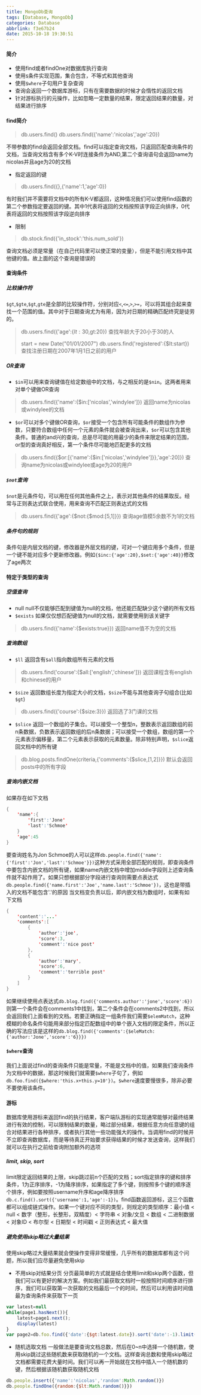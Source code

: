 ```yaml
---
title: MongoDb查询
tags: [Database, MongoDb]
categories: Database
abbrlink: f3e67b24
date: 2015-10-18 19:30:51
---
```

#### 简介
- 使用find或者findOne对数据库执行查询
- 使用`$`条件实现范围，集合包含，不等式和其他查询
- 使用`$where`子句用户复杂查询
- 查询会返回一个数据库游标，只有在需要数据的时候才会惰性的返回文档
- 针对游标执行的元操作，比如忽略一定数量的结果，限定返回结果的数量，对结果进行排序

#### find简介 
>db.users.find()
>db.users.find({'name':'nicolas','age':20})

不带参数的find会返回全部文档。find可以指定查询文档，只返回匹配查询条件的文档，当查询文档含有多个K-V时连接条件为AND,第二个查询语句会返回name为nicolas并且age为20的文档

- 指定返回的键
>db.users.find({},{'name':1,'age':0})

有时我们并不需要将文档中的所有K-V都返回，这种情况我们可以使用find函数的第二个参数指定要返回的键。其中1代表将返回的文档按照该字段正向排序，0代表将返回的文档按照该字段逆向排序

- 限制
>db.stock.find({'in_stock':'this.num_sold'})

查询文档必须是常量（在自己代码里可以使正常的变量），但是不能引用文档中其他键的值。故上面的这个查询是错误的

#### 查询条件

##### 比较操作符
`$gt`,`$gte`,`$gt`,`gte`是全部的比较操作符，分别对应`<`,`<=`,`>`,`>=`，可以将其组合起来查找一个范围的值。其中对于日期查询尤为有用，因为对日期的精确匹配终究是徒劳的。
>db.users.find({'age':{$lt:30,$gt:20}) 查找年龄大于20小于30的人
>
>start = new Date("01/01/2007")
>db.users.find('registered':{$lt:start}) 查找注册日期在2007年1月1日之前的用户

<!--more-->

##### OR查询
  * `$in`可以用来查询键值在给定数组中的文档，与之相反的是`$nin`。这两者用来对单个键做OR查询
>db.users.find({'name':{$in:['nicolas','windylee']}) 返回name为nicolas或windylee的文档

  * `$or`可以对多个键做OR查询，`$or`接受一个包含所有可能条件的数组作为参数，只要符合数组中任何一个元素的条件就会被查询出来，`$or`可以包含其他条件。普通的and兴的查询，总是尽可能的用最少的条件来限定结果的范围，or型的查询真好相反，第一个条件尽可能地匹配更多的文档
>db.users.find({$or:[{'name':{$in:['nicolas','windylee']}},'age':20]}) 查询name为nicolas或windylee或age为20的用户

##### `$not`查询
`$not`是元条件句，可以用在任何其他条件之上，表示对其他条件的结果取反。经常与正则表达式联合使用，用来查询不匹配正则表达式的文档
>db.users.find({'age':{$not:{$mod:[5,1]}}) 查询age值模5余数不为1的文档

##### 条件句的规则
条件句是内层文档的键，修改器是外层文档的键，可对一个键应用多个条件，但是一个键不能对应多个更新修改器。例如`{$inc:{'age':20},$set:{'age':40}}`修改了age两次

#### 特定于类型的查询
##### 空值查询
- null
null不仅能够匹配到键值为null的文档，他还能匹配缺少这个键的所有文档
- `$exists`
如果仅仅想匹配键值为null的文档，就需要使用到该关键字
>db.users.find({'name':{$exists:true}}) 返回name值不为空的文档

##### 查询数组
- `$ll`
返回含有`$all`指向数组所有元素的文档
>db.users.find('course':{$all:['english','chinese']}) 返回课程含有english和chinese的用户

- `$size`
返回数组长度为指定大小的文档，`$size`不能与其他查询子句组合(比如`$gt`)
>db.users.find({'course':{$size:3}}) 返回选了3门课的文档

- `$slice`
返回一个数组的子集合。可以接受一个整型n，整数表示返回数组的前n条数据，负数表示返回数组的后n条数据；可以接受一个数组，数组的第一个元素表示偏移量，第二个元素表示获取的元素数量。除非特别声明，`$slice`返回文档中的所有键
>db.blog.posts.findOne(criteria,{'comments':{$slice,[1,2]}}) 默认会返回posts中的所有字段

##### 查询内嵌文档
如果存在如下文档
```java
{
	'name':{
    	'first':'Jone'
        'last':'Schmoe'
    }
    'age':45
}
```
要查询姓名为Jon Schmoe的人可以这样`db.people.find({'name':{'first':'Jon','last':'Schmoe'}})`这种方式采用全部匹配的规则，即查询条件中要包含内嵌文档的所有键，如果name内嵌文档中增加middle字段则上述查询条件就不起作用了。如果只想根据部分字段进行查询则需要点表达式`db.people.find({'name.first':'Joe','name.last':'Schmoe'})`，这也是带插入的文档不能包含'.'的原因
当文档变负责以后，即内嵌文档为数组时，如果有如下文档
```java
{
	'content':'...'
    'comments':[
    	{
        	'author':'joe',
            'score':3,
            'comment':'nice post'
        },
        {
        	'author':'mary',
            'score':6,
            'comment':'terrible post'
        }
    ]
}
```
如果继续使用点表达式`db.blog.find({'comments.author':'jone','score':6})`则第一个条件会在comments1中找到，第二个条件会在comments2中找到，所以会返回我们上面看到的文档。若要正确指定一组条件我们需要`$elemMatch`，这种模糊的命名条件句能用来部分指定匹配数组中的单个嵌入文档的限定条件，所以正确的写法应该是这样的`db.blog.find({'comments':{$eleMatch:{'author:'Jone','score':'6}}})`

#### `$where`查询
我们上面说过find的查询条件只能是常量，不能是文档中的值，如果我们查询条件为文档中的数据，那这时候我们就需要`$where`子句了，例如`db.foo.find({$where:'this.x+this.y=10'})`。`$where`速度要慢很多，除非必要不要使用该条件。

#### 游标
数据库使用游标来返回find的执行结果，客户端队游标的实现通常能够对最终结果进行有效的控制，可以限制结果的数量，略过部分结果，根据任意方向任意键的组合对结果进行各种排序，或者执行其他一些功能强大的操作。当调用find的时候并不立即查询数据库，而是等待真正开始要求获得结果的时候才发送查询，这样我们就可以在执行之前给查询附加额外的选项

##### limit, skip, sort
limit限定返回结果的上限，skip跳过前n个匹配的文档；sort指定排序的键和排序条件，1为正序排序，-1为降序排序，如果指定了多个键，则按照多个键的顺序逐个排序，例如要按照username升序和age降序排序`db.c.find().sort({'username':1,'age':-1})`。find函数返回游标，这三个函数都可以组成链式操作。如果一个键对应不同的类型，则规定的类型顺序：最小值 < null < 数字（整形，长整形，双精度）< 字符串 < 对象/文旦 < 数组 < 二进制数据 < 对象ID < 布尔型 < 日期型 < 时间戳 < 正则表达式 < 最大值
##### 避免使用skip略过大量结果
使用skip略过大量结果就会使操作变得非常缓慢，几乎所有的数据库都有这个问题，所以我们应尽量避免使用skip

- 不用skip对结果分页
分页最简单的方式就是结合使用limit和skip两个函数，但我们可以有更好的解决方案。例如我们最获取文档时一般按照时间顺序进行排序，我们可以获取第一次获取的文档最后一个的时间，然后可以利用该时间值最为查询条件来获取下一页

```js
var latest=null
while(page1.hasNext()){
	latest=page1.next();
    display(latest)
}
var page2=db.foo.find({'date':{$gt:latest.date}).sort('date':-1).limit(10)
```
- 随机选取文档
一般做法是要查询文档总数，然后在0~n中选择一个随机数，使用skip跳过这些随机数来获取随机的一个文档。这样查询总数和使用skip略过文档都需要花费大量时间。我们可以再一开始就在文档中插入一个随机数的键，然后根据该随机数获取随机文档

```js
db.people.insert({'name':'nicolas','random':Math.random()})
db.people.findOne({random:{$lt:Math.random()}})
```